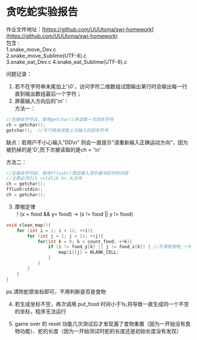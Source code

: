 # 贪吃蛇实验报告
作业文件地址：[https://github.com/UUUtoma/swi-homework](https://github.com/UUUtoma/swi-homework)  
包含 :  
1.snake_move_Dev.c  
2.snake_move_Sublime(UTF-8).c  
3.snake_eat_Dev.c
4.snake_eat_Sublime(UTF-8).c  


问题记录：
1. 若不在字符串末尾加上'\0'，访问字符二维数组试图输出某行时会输出每一行直到输出数组最后一个字符；  
2. 屏蔽输入方向后的'\n'：  
方法一：
```c
//在接收字符后，使用getchar()来读取一次回车符号
ch = getchar();
getchar();  //专门用来读取上次输入的回车符号
```
缺点：若用户不小心输入"DD\n" 则会一直提示“请重新输入正确运动方向”，因为被扔掉的是'D',而下次被读取的是ch = '\n'

方法二：  
```c
//在接收字符前，使用fflush()清空输入流中缓冲区中的内容
//注意必须引入 <stdlib.h> 头文件
ch = getchar(); 
fflush(stdin); 
ch = getchar();
```

3. 摩根定律  
！(x = food && y= food) -> (x != food || y != food)
```c
void clean_map(){
	for (int i = 1; i < 11; ++i){
		for (int j = 1; j < 11; ++j){
			for(int k = 0; k < count_food; ++k){
				if (i != food_y[k] || j != food_x[k]) { //不清除食物,一开始错写作&&
					map[i][j] = BLANK_CELL;
				}
			}
		}
	}
}
```
ps.清除蛇原坐标即可，不用判断是否是食物

4. 若生成坐标不空，再次调用 put_food 时间小于1s,将导致一直生成同一个不空的坐标，程序无法运行
    
5. game over 的 reset 功能几次测试后才发现漏了食物重置（因为一开始没有食物功能）、蛇的长度（因为一开始测试时蛇的长度还是初始长度没有发现）
